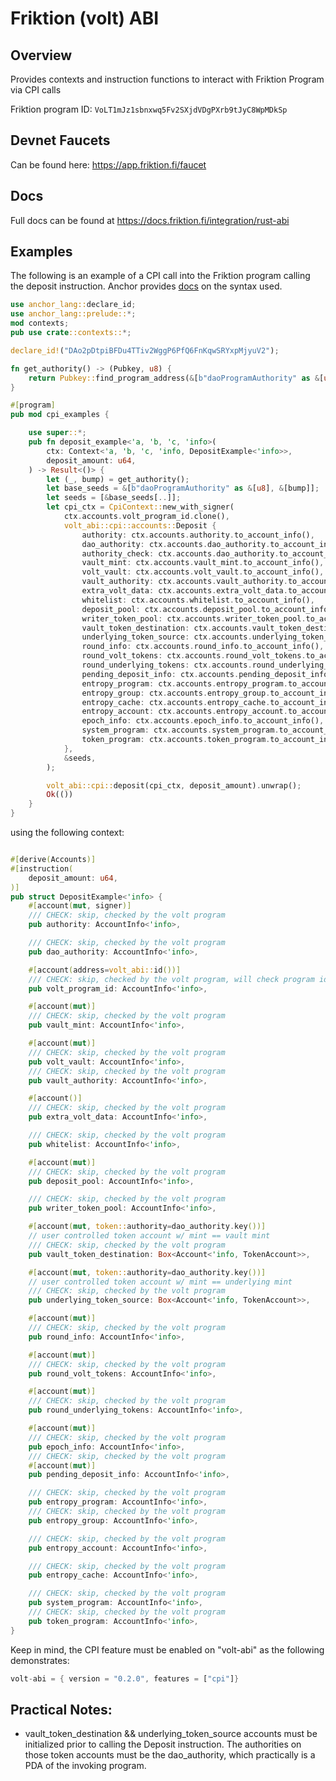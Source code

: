 # Friktion (volt) ABI

## Overview

Provides contexts and instruction functions to interact with Friktion Program via CPI calls

Friktion program ID: ```VoLT1mJz1sbnxwq5Fv2SXjdVDgPXrb9tJyC8WpMDkSp```

## Devnet Faucets

Can be found here: https://app.friktion.fi/faucet

## Docs

Full docs can be found at https://docs.friktion.fi/integration/rust-abi

## Examples

The following is an example of a CPI call into the Friktion program calling the deposit instruction. Anchor provides [docs](https://project-serum.github.io/anchor/tutorials/tutorial-3.html) on the syntax used.


```rust
use anchor_lang::declare_id;
use anchor_lang::prelude::*;
mod contexts;
pub use crate::contexts::*;

declare_id!("DAo2pDtpiBFDu4TTiv2WggP6PfQ6FnKqwSRYxpMjyuV2");

fn get_authority() -> (Pubkey, u8) {
    return Pubkey::find_program_address(&[b"daoProgramAuthority" as &[u8]], &crate::id());
}

#[program]
pub mod cpi_examples {

    use super::*;
    pub fn deposit_example<'a, 'b, 'c, 'info>(
        ctx: Context<'a, 'b, 'c, 'info, DepositExample<'info>>,
        deposit_amount: u64,
    ) -> Result<()> {
        let (_, bump) = get_authority();
        let base_seeds = &[b"daoProgramAuthority" as &[u8], &[bump]];
        let seeds = [&base_seeds[..]];
        let cpi_ctx = CpiContext::new_with_signer(
            ctx.accounts.volt_program_id.clone(),
            volt_abi::cpi::accounts::Deposit {
                authority: ctx.accounts.authority.to_account_info(),
                dao_authority: ctx.accounts.dao_authority.to_account_info(),
                authority_check: ctx.accounts.dao_authority.to_account_info(),
                vault_mint: ctx.accounts.vault_mint.to_account_info(),
                volt_vault: ctx.accounts.volt_vault.to_account_info(),
                vault_authority: ctx.accounts.vault_authority.to_account_info(),
                extra_volt_data: ctx.accounts.extra_volt_data.to_account_info(),
                whitelist: ctx.accounts.whitelist.to_account_info(),
                deposit_pool: ctx.accounts.deposit_pool.to_account_info(),
                writer_token_pool: ctx.accounts.writer_token_pool.to_account_info(),
                vault_token_destination: ctx.accounts.vault_token_destination.to_account_info(),
                underlying_token_source: ctx.accounts.underlying_token_source.to_account_info(),
                round_info: ctx.accounts.round_info.to_account_info(),
                round_volt_tokens: ctx.accounts.round_volt_tokens.to_account_info(),
                round_underlying_tokens: ctx.accounts.round_underlying_tokens.to_account_info(),
                pending_deposit_info: ctx.accounts.pending_deposit_info.to_account_info(),
                entropy_program: ctx.accounts.entropy_program.to_account_info(),
                entropy_group: ctx.accounts.entropy_group.to_account_info(),
                entropy_cache: ctx.accounts.entropy_cache.to_account_info(),
                entropy_account: ctx.accounts.entropy_account.to_account_info(),
                epoch_info: ctx.accounts.epoch_info.to_account_info(),
                system_program: ctx.accounts.system_program.to_account_info(),
                token_program: ctx.accounts.token_program.to_account_info(),
            },
            &seeds,
        );

        volt_abi::cpi::deposit(cpi_ctx, deposit_amount).unwrap();
        Ok(())
    }
}
```

using the following context:

```rust

#[derive(Accounts)]
#[instruction(
    deposit_amount: u64,
)]
pub struct DepositExample<'info> {
    #[account(mut, signer)]
    /// CHECK: skip, checked by the volt program
    pub authority: AccountInfo<'info>,

    /// CHECK: skip, checked by the volt program
    pub dao_authority: AccountInfo<'info>,

    #[account(address=volt_abi::id())]
    /// CHECK: skip, checked by the volt program, will check program id in instruction
    pub volt_program_id: AccountInfo<'info>,

    #[account(mut)]
    /// CHECK: skip, checked by the volt program
    pub vault_mint: AccountInfo<'info>,

    #[account(mut)]
    /// CHECK: skip, checked by the volt program
    pub volt_vault: AccountInfo<'info>,
    /// CHECK: skip, checked by the volt program
    pub vault_authority: AccountInfo<'info>,

    #[account()]
    /// CHECK: skip, checked by the volt program
    pub extra_volt_data: AccountInfo<'info>,

    /// CHECK: skip, checked by the volt program
    pub whitelist: AccountInfo<'info>,

    #[account(mut)]
    /// CHECK: skip, checked by the volt program
    pub deposit_pool: AccountInfo<'info>,

    /// CHECK: skip, checked by the volt program
    pub writer_token_pool: AccountInfo<'info>,

    #[account(mut, token::authority=dao_authority.key())]
    // user controlled token account w/ mint == vault mint
    /// CHECK: skip, checked by the volt program
    pub vault_token_destination: Box<Account<'info, TokenAccount>>,

    #[account(mut, token::authority=dao_authority.key())]
    // user controlled token account w/ mint == underlying mint
    /// CHECK: skip, checked by the volt program
    pub underlying_token_source: Box<Account<'info, TokenAccount>>,

    #[account(mut)]
    /// CHECK: skip, checked by the volt program
    pub round_info: AccountInfo<'info>,

    #[account(mut)]
    /// CHECK: skip, checked by the volt program
    pub round_volt_tokens: AccountInfo<'info>,

    #[account(mut)]
    /// CHECK: skip, checked by the volt program
    pub round_underlying_tokens: AccountInfo<'info>,

    #[account(mut)]
    /// CHECK: skip, checked by the volt program
    pub epoch_info: AccountInfo<'info>,
    /// CHECK: skip, checked by the volt program
    #[account(mut)]
    pub pending_deposit_info: AccountInfo<'info>,

    /// CHECK: skip, checked by the volt program
    pub entropy_program: AccountInfo<'info>,
    /// CHECK: skip, checked by the volt program
    pub entropy_group: AccountInfo<'info>,

    /// CHECK: skip, checked by the volt program
    pub entropy_account: AccountInfo<'info>,

    /// CHECK: skip, checked by the volt program
    pub entropy_cache: AccountInfo<'info>,

    /// CHECK: skip, checked by the volt program
    pub system_program: AccountInfo<'info>,
    /// CHECK: skip, checked by the volt program
    pub token_program: AccountInfo<'info>,
}
```

Keep in mind, the CPI feature must be enabled on "volt-abi" as the following demonstrates:

```rust
volt-abi = { version = "0.2.0", features = ["cpi"]}
```


## Practical Notes:

- vault_token_destination && underlying_token_source accounts must be initialized prior to calling the Deposit instruction. The authorities on those token accounts must be the dao_authority, which practically is a PDA of the invoking program.
